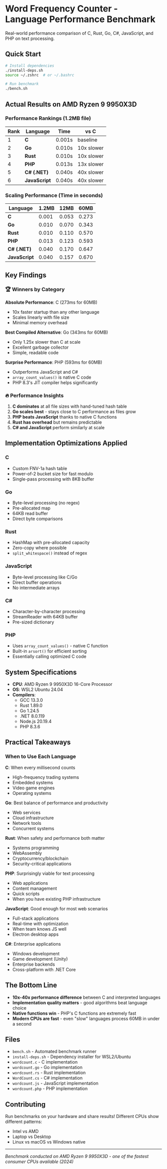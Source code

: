 # Word Frequency Counter - Language Performance Benchmark

Real-world performance comparison of C, Rust, Go, C#, JavaScript, and PHP on text processing.

## Quick Start

```bash
# Install dependencies
./install-deps.sh
source ~/.zshrc  # or ~/.bashrc

# Run benchmark
./bench.sh
```

## Actual Results on AMD Ryzen 9 9950X3D

### Performance Rankings (1.2MB file)
| Rank | Language | Time | vs C |
|------|----------|------|------|
| 1 | **C** | 0.001s | baseline |
| 2 | **Go** | 0.010s | 10x slower |
| 3 | **Rust** | 0.010s | 10x slower |
| 4 | **PHP** | 0.013s | 13x slower |
| 5 | **C# (.NET)** | 0.040s | 40x slower |
| 6 | **JavaScript** | 0.040s | 40x slower |

### Scaling Performance (Time in seconds)
| Language | 1.2MB | 12MB | 60MB |
|----------|-------|------|------|
| **C** | 0.001 | 0.053 | 0.273 |
| **Go** | 0.010 | 0.070 | 0.343 |
| **Rust** | 0.010 | 0.110 | 0.570 |
| **PHP** | 0.013 | 0.123 | 0.593 |
| **C# (.NET)** | 0.040 | 0.170 | 0.647 |
| **JavaScript** | 0.040 | 0.157 | 0.670 |

## Key Findings

### 🏆 Winners by Category

**Absolute Performance**: C (273ms for 60MB)
- 10x faster startup than any other language
- Scales linearly with file size
- Minimal memory overhead

**Best Compiled Alternative**: Go (343ms for 60MB)
- Only 1.25x slower than C at scale
- Excellent garbage collector
- Simple, readable code

**Surprise Performance**: PHP (593ms for 60MB)
- Outperforms JavaScript and C#
- `array_count_values()` is native C code
- PHP 8.3's JIT compiler helps significantly

### 🔥 Performance Insights

1. **C dominates** at all file sizes with hand-tuned hash table
2. **Go scales best** - stays close to C performance as files grow
3. **PHP beats JavaScript** thanks to native C functions
4. **Rust has overhead** but remains predictable
5. **C# and JavaScript** perform similarly at scale

## Implementation Optimizations Applied

### C
- Custom FNV-1a hash table
- Power-of-2 bucket size for fast modulo
- Single-pass processing with 8KB buffer

### Go
- Byte-level processing (no regex)
- Pre-allocated map
- 64KB read buffer
- Direct byte comparisons

### Rust
- HashMap with pre-allocated capacity
- Zero-copy where possible
- `split_whitespace()` instead of regex

### JavaScript
- Byte-level processing like C/Go
- Direct buffer operations
- No intermediate arrays

### C#
- Character-by-character processing
- StreamReader with 64KB buffer
- Pre-sized dictionary

### PHP
- Uses `array_count_values()` - native C function
- Built-in `arsort()` for efficient sorting
- Essentially calling optimized C code

## System Specifications

- **CPU**: AMD Ryzen 9 9950X3D 16-Core Processor
- **OS**: WSL2 Ubuntu 24.04
- **Compilers**:
  - GCC 13.3.0
  - Rust 1.89.0
  - Go 1.24.5
  - .NET 8.0.119
  - Node.js 20.19.4
  - PHP 8.3.6

## Practical Takeaways

### When to Use Each Language

**C**: When every millisecond counts
- High-frequency trading systems
- Embedded systems
- Video game engines
- Operating systems

**Go**: Best balance of performance and productivity
- Web services
- Cloud infrastructure
- Network tools
- Concurrent systems

**Rust**: When safety and performance both matter
- Systems programming
- WebAssembly
- Cryptocurrency/blockchain
- Security-critical applications

**PHP**: Surprisingly viable for text processing
- Web applications
- Content management
- Quick scripts
- When you have existing PHP infrastructure

**JavaScript**: Good enough for most web scenarios
- Full-stack applications
- Real-time with optimization
- When team knows JS well
- Electron desktop apps

**C#**: Enterprise applications
- Windows development
- Game development (Unity)
- Enterprise backends
- Cross-platform with .NET Core

## The Bottom Line

- **10x-40x performance difference** between C and interpreted languages
- **Implementation quality matters** - good algorithms beat language choice
- **Native functions win** - PHP's C functions are extremely fast
- **Modern CPUs are fast** - even "slow" languages process 60MB in under a second

## Files

- `bench.sh` - Automated benchmark runner
- `install-deps.sh` - Dependency installer for WSL2/Ubuntu
- `wordcount.c` - C implementation
- `wordcount.go` - Go implementation  
- `wordcount.rs` - Rust implementation
- `WordCount.cs` - C# implementation
- `wordcount.js` - JavaScript implementation
- `wordcount.php` - PHP implementation

## Contributing

Run benchmarks on your hardware and share results! Different CPUs show different patterns:
- Intel vs AMD
- Laptop vs Desktop
- Linux vs macOS vs Windows native

---

*Benchmark conducted on AMD Ryzen 9 9950X3D - one of the fastest consumer CPUs available (2024)*